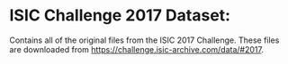 ﻿# ISIC Challenge 2017 Dataset:
Contains all of the original files from the ISIC 2017 Challenge. These files are downloaded from https://challenge.isic-archive.com/data/#2017. 
